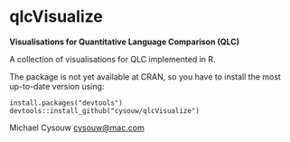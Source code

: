 qlcVisualize
============

**Visualisations for Quantitative Language Comparison (QLC)**

A collection of visualisations for QLC implemented in R.

The package is not yet available at CRAN, so you have to install the most up-to-date version using:

    install.packages("devtools")
    devtools::install_github("cysouw/qlcVisualize")

Michael Cysouw
cysouw@mac.com
